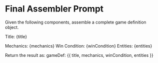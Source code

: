 # Final Assembler Prompt

Given the following components, assemble a complete game definition object.

Title: {title}

Mechanics: {mechanics}
Win Condition: {winCondition}
Entities: {entities}

Return the result as: gameDef: {{ title, mechanics, winCondition, entities }}